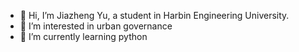 - 👋 Hi, I’m Jiazheng Yu, a student in Harbin Engineering University.
- 👀 I’m interested in urban governance
- 🌱 I’m currently learning python


<!---
yu95022024/yu95022024 is a ✨ special ✨ repository because its `README.md` (this file) appears on your GitHub profile.
You can click the Preview link to take a look at your changes.
--->

